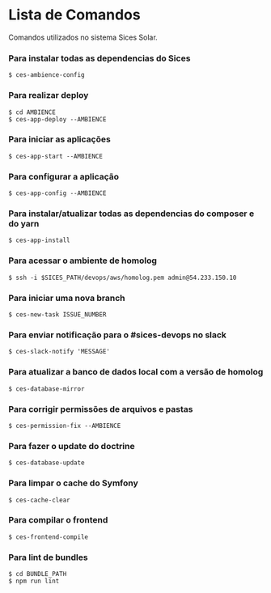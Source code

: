 Lista de Comandos
=================

Comandos utilizados no sistema Sices Solar.

### Para instalar todas as dependencias do Sices
```
$ ces-ambience-config
```

### Para realizar deploy
```
$ cd AMBIENCE
$ ces-app-deploy --AMBIENCE
```

### Para iniciar as aplicações
```
$ ces-app-start --AMBIENCE
```

### Para configurar a aplicação
```
$ ces-app-config --AMBIENCE
```

### Para instalar/atualizar todas as dependencias do composer e do yarn
```
$ ces-app-install
```

### Para acessar o ambiente de homolog
```
$ ssh -i $SICES_PATH/devops/aws/homolog.pem admin@54.233.150.10
```

### Para iniciar uma nova branch
```
$ ces-new-task ISSUE_NUMBER
```

### Para enviar notificação para o #sices-devops no slack
```
$ ces-slack-notify 'MESSAGE'
```

### Para atualizar a banco de dados local com a versão de homolog
```
$ ces-database-mirror
```

### Para corrigir permissões de arquivos e pastas
```
$ ces-permission-fix --AMBIENCE
```

### Para fazer o update do doctrine
```
$ ces-database-update
```

### Para limpar o cache do Symfony
```
$ ces-cache-clear
```

### Para compilar o frontend
```
$ ces-frontend-compile
```

### Para lint de bundles
```
$ cd BUNDLE_PATH
$ npm run lint
```
